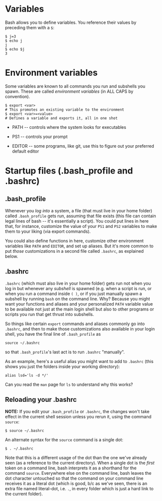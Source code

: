 # Variables

Bash allows you to define variables.  You reference their values by
preceding them with a `$`:

```shell
$ j=3
$ echo j
j
$ echo $j
3
```

# Environment variables

Some variables are known to all commands you run and subshells you
spawn.  These are called *environment variables* (in ALL CAPS by
convention).

```
$ export <var>
# This promotes an existing variable to the environment
$ export <var>=<value>
# Defines a variable and exports it, all in one shot
```

* PATH -- controls where the system looks for executables

* PS1 -- controls your prompt

* EDITOR -- some programs, like git, use this to figure out your
  preferred default editor

# Startup files (.bash_profile and .bashrc)

## .bash_profile

Whenever you *log into* a system, a file (that must live in your home
folder) called `.bash_profile` gets run, assuming that file exists
(this file can contain legal lines of bash -- it's essentially a
script).  You could put lines in here that, for instance, customize
the value of your `PS1` and `PS2` variables to make them to your
liking (via export commands).

You could also define functions in here, customize other environment
variables like `PATH` and `EDITOR`, and set up aliases.  But it's more
common to put *those* customizations in a second file called
`.bashrc`, as explained below.

## .bashrc

`.bashrc` (which must also live in your home folder) gets run not when
you log in but whenever any *subshell* is spawned (e.g. when a script
is run, or when you run a command inside `( )`, or if you just
manually spawn a subshell by running `bash` on the command line.  Why?
Because you might want your functions and aliases and your
personalized `PATH` variable value to be available not just at the
main login shell but also to other programs or scripts you run that
get thrust into subshells.

So things like certain `export` commands and aliases commonly go into
`.bashrc`, and then to make those customizations also available in
your login shell, you have the final line of `.bash_profile` as

``` shell
source ~/.bashrc
```
so that `.bash_profile`'s last act is to run `.bashrc` "manually".

As an example, here's a useful alias you might want to add to
`.bashrc` (this shows you just the folders inside your working
directory):
```shell
alias lsd='ls -d */'
```
Can you read the `man` page for `ls` to understand why this works?

## Reloading your .bashrc

**NOTE:** If you edit your `.bash_profile` or `.bashrc`, the changes won't take effect in the current shell
session unless you rerun it, using the command `source`:
```shell
$ source ~/.bashrc
```

An alternate syntax for the `source` command is a single dot:
```shell
$ . ~/.bashrc
```
Note that this is a different usage of the dot than the one we've
already seen (as a reference to the current directory).  When a single
dot is the *first* token on a command line, bash interprets it as a
shorthand for the
command `source`.  Everywhere else on the command line, bash leaves
the dot character untouched so that the command on your command line
receives it as a literal dot (which is good, b/c as we've seen, there
is an extra file named literal-dot, i.e. `.`, in every folder which is
just a hard link to the current folder).
